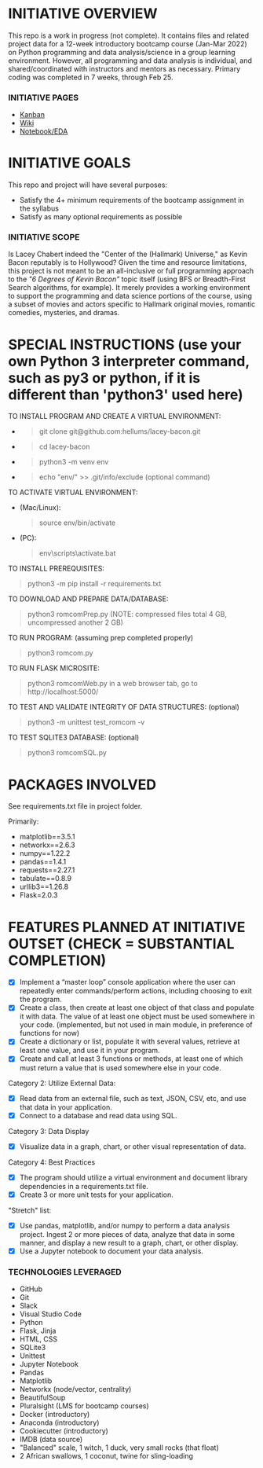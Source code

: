 # INITIATIVE OVERVIEW
This repo is a work in progress (not complete). It contains files and related project data for a 12-week introductory bootcamp course (Jan-Mar 2022) on Python programming and data analysis/science in a group learning environment. However, all programming and data analysis is individual, and shared/coordinated with instructors and mentors as necessary. Primary coding was completed in 7 weeks, through Feb 25.

### INITIATIVE PAGES
- [Kanban](https://github.com/hellums/hallmarkish/projects/1)
- [Wiki](https://github.com/hellums/hallmarkish/wiki/1.-Data-Analytics-Course-Project)
- [Notebook/EDA](https://github.com/hellums/lacey-bacon/blob/root/romcom.pdf)

# INITIATIVE GOALS
This repo and project will have several purposes:
- Satisfy the 4+ minimum requirements of the bootcamp assignment in the syllabus
- Satisfy as many optional requirements as possible

### INITIATIVE SCOPE
Is Lacey Chabert indeed the "Center of the (Hallmark) Universe," as Kevin Bacon reputably is to Hollywood? Given the time and resource limitations, this project is not meant to be an all-inclusive or full programming approach to the _"6 Degrees of Kevin Bacon"_ topic itself (using BFS or Breadth-First Search algorithms, for example). It merely provides a working environment to support the programming and data science portions of the course, using a subset of movies and actors specific to Hallmark original movies, romantic comedies, mysteries, and dramas.

# SPECIAL INSTRUCTIONS (use your own Python 3 interpreter command, such as py3 or python, if it is different than 'python3' used here) 

TO INSTALL PROGRAM AND CREATE A VIRTUAL ENVIRONMENT:
- >git clone <span>git@</span>github.com:hellums/lacey-bacon.git
- >cd lacey-bacon
- >python3 -m venv env
- >echo "env/" >> .git/info/exclude (optional command)

TO ACTIVATE VIRTUAL ENVIRONMENT:
- (Mac/Linux): 
  >source env/bin/activate
- (PC):
  >env\scripts\activate.bat

TO INSTALL PREREQUISITES:
>python3 -m pip install -r requirements.txt

TO DOWNLOAD AND PREPARE DATA/DATABASE:
>python3 romcomPrep.py (NOTE: compressed files total 4 GB, uncompressed another 2 GB)

TO RUN PROGRAM: (assuming prep completed properly)
>python3 romcom.py

TO RUN FLASK MICROSITE:
>python3 romcomWeb.py
>in a web browser tab, go to http://localhost:5000/

TO TEST AND VALIDATE INTEGRITY OF DATA STRUCTURES: (optional)
>python3 -m unittest test_romcom -v

TO TEST SQLITE3 DATABASE: (optional)
>python3 romcomSQL.py

# PACKAGES INVOLVED
See requirements.txt file in project folder. 

Primarily:
- matplotlib==3.5.1
- networkx==2.6.3
- numpy==1.22.2
- pandas==1.4.1
- requests==2.27.1
- tabulate==0.8.9
- urllib3==1.26.8
- Flask=2.0.3

# FEATURES PLANNED AT INITIATIVE OUTSET (CHECK = SUBSTANTIAL COMPLETION)

- [x] Implement a “master loop” console application where the user can repeatedly enter commands/perform actions, including choosing to exit the program.
- [x] Create a class, then create at least one object of that class and populate it with data. The value of at least one object must be used somewhere in your code. (implemented, but not used in main module, in preference of functions for now)
- [x] Create a dictionary or list, populate it with several values, retrieve at least one value, and use it in your program.
- [x] Create and call at least 3 functions or methods, at least one of which must return a value that is used somewhere else in your code.

Category 2: Utilize External Data:
- [x] Read data from an external file, such as text, JSON, CSV, etc, and use that data in your application.
- [x] Connect to a database and read data using SQL.

Category 3: Data Display
- [x] Visualize data in a graph, chart, or other visual representation of data.

Category 4: Best Practices
- [x] The program should utilize a virtual environment and document library dependencies in a requirements.txt file.
- [x] Create 3 or more unit tests for your application.

"Stretch" list:

- [x] Use pandas, matplotlib, and/or numpy to perform a data analysis project. Ingest 2 or more pieces of data, analyze that data in some manner, and display a new result to a graph, chart, or other display.
- [x] Use a Jupyter notebook to document your data analysis.

### TECHNOLOGIES LEVERAGED
- GitHub
- Git
- Slack
- Visual Studio Code
- Python
- Flask, Jinja
- HTML, CSS
- SQLite3
- Unittest
- Jupyter Notebook
- Pandas
- Matplotlib 
- Networkx (node/vector, centrality)
- BeautifulSoup
- Pluralsight (LMS for bootcamp courses)
- Docker (introductory)
- Anaconda (introductory)
- Cookiecutter (introductory)
- IMDB (data source)
- "Balanced" scale, 1 witch, 1 duck, very small rocks (that float)
- 2 African swallows, 1 coconut, twine for sling-loading
